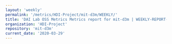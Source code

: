 ```yaml
---
layout: 'weekly'
permalink: '/metrics/HDI-Project/mit-d3m/WEEKLY/'
title: 'DAI Lab OSS Metrics Metrics report for mit-d3m | WEEKLY-REPORT-2020-03-29'
organization: 'HDI-Project'
repository: 'mit-d3m'
current_date: '2020-03-29'
---
```

